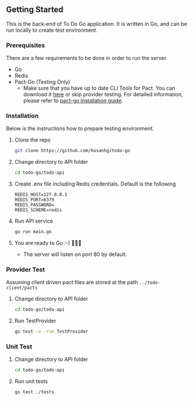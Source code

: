 <!-- GETTING STARTED -->
## Getting Started

This is the back-end of To Do Go application. It is written in Go,
and can be run locally to create test environment.

### Prerequisites
There are a few requirements to be done in order to run the server.
* Go
* Redis
* Pact-Go (Testing Only)
    - Make sure that you have up to date CLI Tools for Pact. You can download it [here](https://github.com/pact-foundation/pact-ruby-standalone/releases)
    or skip provider testing. For detailed information, please refer to [pact-go installation guide](https://github.com/pact-foundation/pact-go#installation).

### Installation
Below is the instructions how to prepare testing environment.
1. Clone the repo
    ```sh
    git clone https://github.com/hasanhg/todo-go
    ```

2. Change directory to API folder
    ```sh
    cd todo-go/todo-api
    ```

3. Create .env file including Redis credentials. Default is the following
    ```
    REDIS_HOST=127.0.0.1
    REDIS_PORT=6379
    REDIS_PASSWORD=
    REDIS_SCHEME=redis
    ```

4. Run API service
    ```sh
    go run main.go
    ```

5. You are ready to Go :-)    🎉🎉🎉
    * The server will listen on port 80 by default.
    
### Provider Test
Assuming client driven pact files are stored at the path ``../todo-client/pacts``

1. Change directory to API folder
    ```sh
    cd todo-go/todo-api
    ```

2. Run TestProvider
    ```sh
    go test -v -run TestProvider
    ```

### Unit Test
1. Change directory to API folder
    ```sh
    cd todo-go/todo-api
    ```

2. Run unit tests
    ```sh
    go test ./tests
    ```
